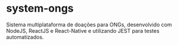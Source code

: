 # system-ongs
Sistema multiplataforma de doações para ONGs, desenvolvido com NodeJS, ReactJS e React-Native e utilizando JEST para testes automatizados.
